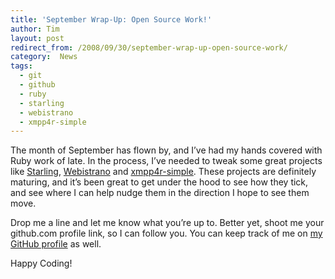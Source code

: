 ```yaml
---
title: 'September Wrap-Up: Open Source Work!'
author: Tim
layout: post
redirect_from: /2008/09/30/september-wrap-up-open-source-work/
category:  News
tags:
  - git
  - github
  - ruby
  - starling
  - webistrano
  - xmpp4r-simple
---
```

The month of September has flown by, and I&#8217;ve had my hands covered with Ruby work of late. In the process, I&#8217;ve needed to tweak some great projects like [Starling][1], [Webistrano][2] and [xmpp4r-simple][3]. These projects are definitely maturing, and it&#8217;s been great to get under the hood to see how they tick, and see where I can help nudge them in the direction I hope to see them move.

Drop me a line and let me know what you&#8217;re up to. Better yet, shoot me your github.com profile link, so I can follow you. You can keep track of me on [my GitHub profile][4] as well.

Happy Coding!

 [1]: http://github.com/timshadel/starling/tree
 [2]: http://github.com/timshadel/webistrano/tree
 [3]: http://github.com/timshadel/xmpp4r-simple/tree
 [4]: http://github.com/timshadel
